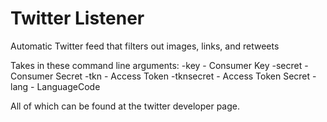 # Twitter Listener
Automatic Twitter feed that filters out images, links, and retweets

Takes in these command line arguments:
 -key - Consumer Key
 -secret - Consumer Secret
 -tkn - Access Token
 -tknsecret - Access Token Secret
 -lang - LanguageCode

All of which can be found at the twitter developer page. 
